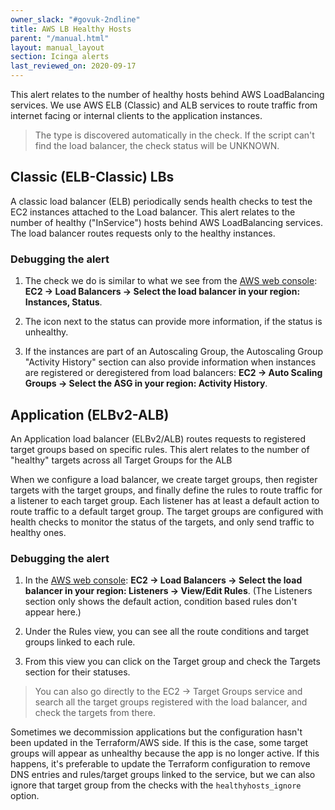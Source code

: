 ```yaml
---
owner_slack: "#govuk-2ndline"
title: AWS LB Healthy Hosts
parent: "/manual.html"
layout: manual_layout
section: Icinga alerts
last_reviewed_on: 2020-09-17
---
```


This alert relates to the number of healthy hosts behind AWS LoadBalancing services. We use AWS ELB (Classic) and ALB services to route traffic from internet facing or internal clients to the application instances.

> The type is discovered automatically in the check. If the script can't find the load balancer, the check status will be UNKNOWN.

## Classic (ELB-Classic) LBs

A classic load balancer (ELB) periodically sends health checks to test the EC2 instances attached to the Load balancer. This alert relates to the number of healthy ("InService") hosts behind AWS LoadBalancing services. The load balancer routes requests only to the healthy instances.

### Debugging the alert

1. The check we do is similar to what we see from the [AWS web console][aws-console]: **EC2 -> Load Balancers -> Select the load balancer in your region: Instances, Status**.

1. The icon next to the status can provide more information, if the status is unhealthy.

1. If the instances are part of an Autoscaling Group, the Autoscaling Group "Activity History" section can also provide information when instances are registered or deregistered from load balancers: **EC2 -> Auto Scaling Groups -> Select the ASG in your region: Activity History**.

## Application (ELBv2-ALB)

An Application load balancer (ELBv2/ALB) routes requests to registered target groups based on specific rules. This alert relates to the number of "healthy" targets across all Target Groups for the ALB

When we configure a load balancer, we create target groups, then register targets with the target groups, and finally define the rules to route traffic for a listener to each target group. Each listener has at least a default action to route traffic to a default target group. The target groups are configured with health checks to monitor the status of the targets, and only send traffic to healthy ones.

### Debugging the alert

1. In the [AWS web console][aws-console]: **EC2 -> Load Balancers -> Select the load balancer in your region: Listeners -> View/Edit Rules**. (The Listeners section only shows the default action, condition based rules don't appear here.)

1. Under the Rules view, you can see all the route conditions and target groups linked to each rule.
1. From this view you can click on the Target group and check the Targets section for their statuses.

> You can also go directly to the EC2 -> Target Groups service and search all the target groups registered with the load balancer, and check the targets from there.

Sometimes we decommission applications but the configuration hasn't been updated in the Terraform/AWS side. If this is the case, some target groups will appear as unhealthy because the app is no longer active. If this happens, it's preferable to update the Terraform configuration to remove DNS entries and rules/target groups linked to the service, but we can also ignore that target group from the checks with the `healthyhosts_ignore` option.

[aws-console]: /manual/access-aws-console.html
